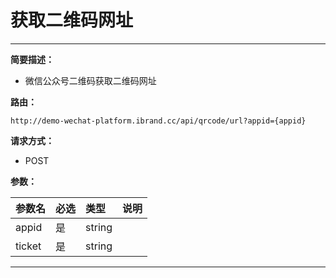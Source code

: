 
# 获取二维码网址
 ****

**简要描述：**


- 微信公众号二维码获取二维码网址


**路由：**

```
http://demo-wechat-platform.ibrand.cc/api/qrcode/url?appid={appid}

```
**请求方式：**
- POST

**参数：**

|参数名|必选|类型|说明|
|:----    |:---|:----- |-----   |
|appid |是  |string |  |
|ticket |是  |string |  |


 ****



